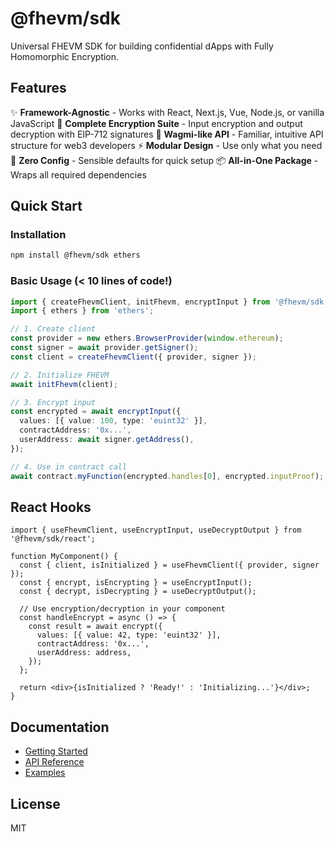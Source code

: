# @fhevm/sdk

Universal FHEVM SDK for building confidential dApps with Fully Homomorphic Encryption.

## Features

✨ **Framework-Agnostic** - Works with React, Next.js, Vue, Node.js, or vanilla JavaScript
🔐 **Complete Encryption Suite** - Input encryption and output decryption with EIP-712 signatures
🎯 **Wagmi-like API** - Familiar, intuitive API structure for web3 developers
⚡ **Modular Design** - Use only what you need
🚀 **Zero Config** - Sensible defaults for quick setup
📦 **All-in-One Package** - Wraps all required dependencies

## Quick Start

### Installation

```bash
npm install @fhevm/sdk ethers
```

### Basic Usage (< 10 lines of code!)

```typescript
import { createFhevmClient, initFhevm, encryptInput } from '@fhevm/sdk';
import { ethers } from 'ethers';

// 1. Create client
const provider = new ethers.BrowserProvider(window.ethereum);
const signer = await provider.getSigner();
const client = createFhevmClient({ provider, signer });

// 2. Initialize FHEVM
await initFhevm(client);

// 3. Encrypt input
const encrypted = await encryptInput({
  values: [{ value: 100, type: 'euint32' }],
  contractAddress: '0x...',
  userAddress: await signer.getAddress(),
});

// 4. Use in contract call
await contract.myFunction(encrypted.handles[0], encrypted.inputProof);
```

## React Hooks

```tsx
import { useFhevmClient, useEncryptInput, useDecryptOutput } from '@fhevm/sdk/react';

function MyComponent() {
  const { client, isInitialized } = useFhevmClient({ provider, signer });
  const { encrypt, isEncrypting } = useEncryptInput();
  const { decrypt, isDecrypting } = useDecryptOutput();

  // Use encryption/decryption in your component
  const handleEncrypt = async () => {
    const result = await encrypt({
      values: [{ value: 42, type: 'euint32' }],
      contractAddress: '0x...',
      userAddress: address,
    });
  };

  return <div>{isInitialized ? 'Ready!' : 'Initializing...'}</div>;
}
```

## Documentation

- [Getting Started](../../docs/getting-started.md)
- [API Reference](../../docs/api-reference.md)
- [Examples](../../examples/)

## License

MIT
